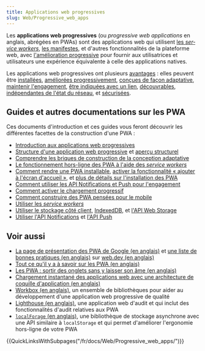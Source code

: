 ```yaml
---
title: Applications web progressives
slug: Web/Progressive_web_apps
---
```


Les **applications web progressives** (ou <i lang="en">progressive web applications</i> en anglais, abrégées en PWAs) sont des applications web qui utilisent [les <i lang="en">service workers</i>](/fr/docs/Web/API/Service_Worker_API), [les manifestes](/fr/docs/Web/Manifest), et d'autres fonctionnalités de la plateforme web, avec [l'amélioration progressive](/fr/docs/Glossary/Progressive_Enhancement) pour fournir aux utilisatrices et utilisateurs une expérience équivalente à celle des applications natives.

Les applications web progressives ont plusieurs [avantages](/fr/docs/Web/Progressive_web_apps/Introduction#avantages_des_applications_web)&nbsp;: elles peuvent être [installées](/fr/docs/Web/Progressive_web_apps/Introduction#installabilité), [améliorées progressivement](/fr/docs/Web/Progressive_web_apps/Introduction#prise_en_charge_de_lamelioration_progressive), [conçues de façon adaptative](/fr/docs/Web/Progressive_web_apps/Introduction#adaptativité), [maintenir l'engagement](/fr/docs/Web/Progressive_web_apps/Introduction#re-engagement), [être indiquées avec un lien](/fr/docs/Web/Progressive_web_apps/Introduction#decouvrabilite_avec_un_lien), [découvrables](/fr/docs/Web/Progressive_web_apps/Introduction#découvrabilité), [indépendantes de l'état du réseau](/fr/docs/Web/Progressive_web_apps/Introduction#indépendance_du_réseau), et [sécurisées](/fr/docs/Web/Progressive_web_apps/Introduction#sécurité).

## Guides et autres documentations sur les PWA

Ces documents d'introduction et ces guides vous feront découvrir les différentes facettes de la construction d'une PWA&nbsp;:

- [Introduction aux applications web progressives](/fr/docs/Web/Progressive_web_apps/Introduction)
- [Structure d'une application web progressive](/fr/docs/Web/Progressive_web_apps/App_structure) et [aperçu structurel](/fr/docs/Web/Progressive_web_apps/Structural_overview)
- [Comprendre les briques de construction de la conception adaptative](/fr/docs/Learn/CSS/CSS_layout/Responsive_Design)
- [Le fonctionnement hors-ligne des PWA à l'aide des <i lang="en">service workers</i>](/fr/docs/Web/Progressive_web_apps/Offline_Service_workers)
- [Comment rendre une PWA installable](/fr/docs/Web/Progressive_web_apps/Installable_PWAs), [activer la fonctionnalité «&nbsp;ajouter à l'écran d'accueil&nbsp;»](/fr/docs/Web/Progressive_web_apps/Add_to_home_screen), et [plus de détails sur l'installation des PWA](/fr/docs/Web/Progressive_web_apps/Installing)
- [Comment utiliser les API Notifications et Push pour l'engagement](/fr/docs/Web/Progressive_web_apps/Re-engageable_Notifications_Push)
- [Comment activer le chargement progressif](/fr/docs/Web/Progressive_web_apps/Loading)
- [Comment construire des PWA pensées pour le mobile](/fr/docs/Web/Progressive_web_apps/Responsive/Mobile_first)
- [Utiliser les <i lang="en">service workers</i>](/fr/docs/Web/API/Service_Worker_API/Using_Service_Workers)
- [Utiliser le stockage côté client](/fr/docs/Learn/JavaScript/Client-side_web_APIs/Client-side_storage), [IndexedDB](/fr/docs/Web/API/IndexedDB_API/Using_IndexedDB), et [l'API Web Storage](/fr/docs/Web/API/Web_Storage_API/Using_the_Web_Storage_API)
- [Utiliser l'API Notifications](/fr/docs/Web/API/Notifications_API/Using_the_Notifications_API) et [l'API Push](/fr/docs/Web/API/Push_API)

## Voir aussi

- [La page de présentation des PWA de Google (en anglais)](https://web.dev/progressive-web-apps/) et [une liste de bonnes pratiques (en anglais)](https://web.dev/pwa-checklist/) sur [web.dev (en anglais)](https://web.dev/)
- [Tout ce qu'il y a à savoir sur les PWA (en anglais)](https://www.csschopper.com/blog/progressive-web-apps-everything-you-need-to-know/)
- [Les PWA&nbsp;: sortir des onglets sans y laisser son âme (en anglais)](https://medium.com/@slightlylate/progressive-apps-escaping-tabs-without-losing-our-soul-3b93a8561955#.6czgj0myh)
- [Chargement instantané des applications web avec une architecture de coquille d'application (en anglais)](https://developer.chrome.com/blog/app-shell/)
- [Workbox (en anglais)](https://developer.chrome.com/docs/workbox/), un ensemble de bibliothèques pour aider au développement d'une application web progressive de qualité
- [Lighthouse (en anglais)](https://developer.chrome.com/docs/lighthouse/overview/), une application web d'audit et qui inclut des fonctionnalités d'audit relatives aux PWA
- [`localForage` (en anglais)](https://localforage.github.io/localForage/), une bibliothèque de stockage asynchrone avec une API similaire à `localStorage` et qui permet d'améliorer l'ergonomie hors-ligne de votre PWA

{{QuickLinksWithSubpages("/fr/docs/Web/Progressive_web_apps/")}}
